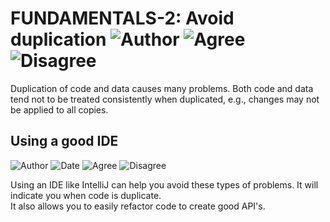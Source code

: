 # FUNDAMENTALS-2: Avoid duplication ![Author](https://img.shields.io/badge/Author-Oracle-blue.svg) ![Agree](https://img.shields.io/badge/AGREE-6-green.svg) ![Disagree](https://img.shields.io/badge/DISAGREE-0-red.svg)

Duplication of code and data causes many problems. Both code and data tend not to be treated consistently when duplicated, e.g., changes may not be applied to all copies.

## Using a good IDE

![Author](https://img.shields.io/badge/Author-Bart.Devriendt-blue.svg)
![Date](https://img.shields.io/badge/Date-20171001-lightgrey.svg)
![Agree](https://img.shields.io/badge/AGREE-11-green.svg)
![Disagree](https://img.shields.io/badge/DISAGREE-0-red.svg)

Using an IDE like IntelliJ can help you avoid these types of problems.  It will indicate you when code is duplicate.  
It also allows you to easily refactor code to create good API's.
